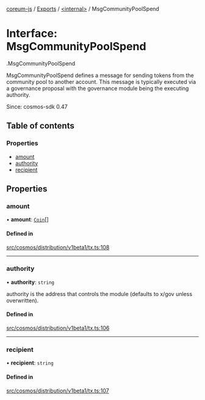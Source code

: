 [coreum-js](../README.md) / [Exports](../modules.md) / [<internal\>](../modules/internal_.md) / MsgCommunityPoolSpend

# Interface: MsgCommunityPoolSpend

[<internal>](../modules/internal_.md).MsgCommunityPoolSpend

MsgCommunityPoolSpend defines a message for sending tokens from the community
pool to another account. This message is typically executed via a governance
proposal with the governance module being the executing authority.

Since: cosmos-sdk 0.47

## Table of contents

### Properties

- [amount](internal_.MsgCommunityPoolSpend.md#amount)
- [authority](internal_.MsgCommunityPoolSpend.md#authority)
- [recipient](internal_.MsgCommunityPoolSpend.md#recipient)

## Properties

### amount

• **amount**: [`Coin`](../modules/internal_.md#coin)[]

#### Defined in

[src/cosmos/distribution/v1beta1/tx.ts:108](https://github.com/CooperFoundation/coreum-js/blob/54a22f0/src/cosmos/distribution/v1beta1/tx.ts#L108)

___

### authority

• **authority**: `string`

authority is the address that controls the module (defaults to x/gov unless overwritten).

#### Defined in

[src/cosmos/distribution/v1beta1/tx.ts:106](https://github.com/CooperFoundation/coreum-js/blob/54a22f0/src/cosmos/distribution/v1beta1/tx.ts#L106)

___

### recipient

• **recipient**: `string`

#### Defined in

[src/cosmos/distribution/v1beta1/tx.ts:107](https://github.com/CooperFoundation/coreum-js/blob/54a22f0/src/cosmos/distribution/v1beta1/tx.ts#L107)
